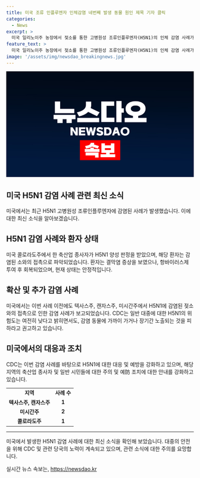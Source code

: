 ```yaml
---
title: 미국 조류 인플루엔자 인체감염 네번째 발생 동물 원인 제목 기자 클릭
categories:
  - News
excerpt: >
  미국 일리노이주 농장에서 젖소를 통한 고병원성 조류인플루엔자(H5N1)의 인체 감염 사례가 발생했다. 이로써 미국에서 이번이 네 번째 사례로, CDC는 대중에게 동물과의 접촉을 피하고 위험을 경계하라고 권고하고 있다. 이에 더해 지난 3월 이후 젖소를 통한 H5N1 감염이 12개 주로 확산되었고, 환자는 항바이러스제로 회복했다. 이번 사례로 미국 내 공포가 확산되고 있는 가운데, CDC는 대중의 안전을 위해 주의를 당부하고 있다.
feature_text: >
  미국 일리노이주 농장에서 젖소를 통한 고병원성 조류인플루엔자(H5N1)의 인체 감염 사례가 발생했다. 이로써 미국에서 이번이 네 번째 사례로, CDC는 대중에게 동물과의 접촉을 피하고 위험을 경계하라고 권고하고 있다. 이에 더해 지난 3월 이후 젖소를 통한 H5N1 감염이 12개 주로 확산되었고, 환자는 항바이러스제로 회복했다. 이번 사례로 미국 내 공포가 확산되고 있는 가운데, CDC는 대중의 안전을 위해 주의를 당부하고 있다.
image: '/assets/img/newsdao_breakingnews.jpg'
---
```


<p><img src="/assets/img/newsdao_breakingnews.jpg" alt="ontimetimes 속보" /></p>

<h2 data-ke-size="size26">미국 H5N1 감염 사례 관련 최신 소식</h2>

<p data-ke-size="size16">미국에서는 최근 H5N1 고병원성 조류인플루엔자에 감염된 사례가 발생했습니다. 이에 대한 최신 소식을 알아보겠습니다.</p>

<h2>H5N1 감염 사례와 환자 상태</h2>

<p data-ke-size="size16">미국 콜로라도주에서 한 축산업 종사자가 H5N1 양성 판정을 받았으며, 해당 환자는 감염된 소와의 접촉으로 파악되었습니다. 환자는 결막염 증상을 보였으나, 항바이러스제 투여 후 회복되었으며, 현재 상태는 안정적입니다.</p>

<h2>확산 및 추가 감염 사례</h2>

<p data-ke-size="size16">미국에서는 이번 사례 이전에도 텍사스주, 캔자스주, 미시간주에서 H5N1에 감염된 젖소와의 접촉으로 인한 감염 사례가 보고되었습니다. CDC는 일반 대중에 대한 H5N1의 위험도는 여전히 낮다고 밝히면서도, 감염 동물에 가까이 가거나 장기간 노출되는 것을 피하라고 권고하고 있습니다.</p>

<h2>미국에서의 대응과 조치</h2>

<p data-ke-size="size16">CDC는 이번 감염 사례를 바탕으로 H5N1에 대한 대응 및 예방을 강화하고 있으며, 해당 지역의 축산업 종사자 및 일반 시민들에 대한 주의 및 예防 조치에 대한 안내를 강화하고 있습니다.</p>

<table>
  <tr>
    <td style="text-align: center; height: 17px;"><b>지역</b></td>
    <td style="text-align: center; height: 17px;"><b>사례 수</b></td>
  </tr>
  <tr>
    <td style="text-align: center; height: 17px;"><b>텍사스주, 캔자스주</b></td>
    <td style="text-align: center; height: 17px;"><b>1</b></td>
  </tr>
  <tr>
    <td style="text-align: center; height: 17px;"><b>미시간주</b></td>
    <td style="text-align: center; height: 17px;"><b>2</b></td>
  </tr>
  <tr>
    <td style="text-align: center; height: 17px;"><b>콜로라도주</b></td>
    <td style="text-align: center; height: 17px;"><b>1</b></td>
  </tr>
</table>

<hr>

<p data-ke-size="size16">미국에서 발생한 H5N1 감염 사례에 대한 최신 소식을 확인해 보았습니다. 대중의 안전을 위해 CDC 및 관련 당국의 노력이 계속되고 있으며, 관련 소식에 대한 주의를 요망합니다.</p>
실시간 뉴스 속보는, <a href="https://newsdao.kr" rel="dofollow">https://newsdao.kr</a>


